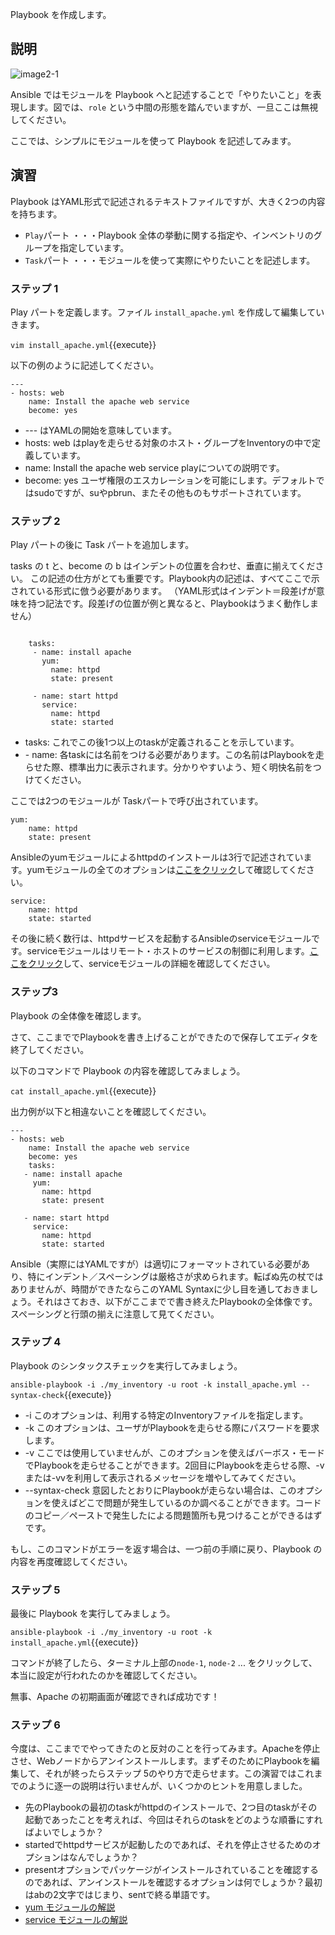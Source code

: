 Playbook を作成します。

## 説明

![image2-1](https://raw.githubusercontent.com/irixjp/katacoda-scenarios/master/ansible-101/images/image2-1.png "image2-1")

Ansible ではモジュールを Playbook へと記述することで「やりたいこと」を表現します。図では、`role` という中間の形態を踏んでいますが、一旦ここは無視してください。

ここでは、シンプルにモジュールを使って Playbook を記述してみます。

## 演習

Playbook はYAML形式で記述されるテキストファイルですが、大きく2つの内容を持ちます。

- `Play`パート ・・・Playbook 全体の挙動に関する指定や、インベントリのグループを指定しています。
- `Task`パート ・・・モジュールを使って実際にやりたいことを記述します。

### ステップ 1

Play パートを定義します。ファイル `install_apache.yml` を作成して編集していきます。

`vim install_apache.yml`{{execute}}

以下の例のように記述してください。

```
---
- hosts: web
    name: Install the apache web service
    become: yes
```

- --- はYAMLの開始を意味しています。
- hosts: web はplayを走らせる対象のホスト・グループをInventoryの中で定義しています。
- name: Install the apache web service playについての説明です。
- become: yes ユーザ権限のエスカレーションを可能にします。デフォルトではsudoですが、suやpbrun、またその他ものもサポートされています。


### ステップ 2

Play パートの後に Task パートを追加します。

tasks の t と、become の b はインデントの位置を合わせ、垂直に揃えてください。
この記述の仕方がとても重要です。Playbook内の記述は、すべてここで示されている形式に倣う必要があります。
（YAML形式はインデント＝段差げが意味を持つ記法です。段差げの位置が例と異なると、Playbookはうまく動作しません）

```
    
    tasks:
     - name: install apache
       yum:
         name: httpd
         state: present
     
     - name: start httpd
       service:
         name: httpd
         state: started
```

- tasks: これでこの後1つ以上のtaskが定義されることを示しています。
- \- name: 各taskには名前をつける必要があります。この名前はPlaybookを走らせた際、標準出力に表示されます。分かりやすいよう、短く明快名前をつけてください。

ここでは2つのモジュールが Taskパートで呼び出されています。

```
yum:
    name: httpd
    state: present
```

Ansibleのyumモジュールによるhttpdのインストールは3行で記述されています。yumモジュールの全てのオプションは[ここをクリック](https://docs.ansible.com/ansible/latest/modules/yum_module.html)して確認してください。

```
service:
    name: httpd
    state: started
```

その後に続く数行は、httpdサービスを起動するAnsibleのserviceモジュールです。serviceモジュールはリモート・ホストのサービスの制御に利用します。[ここをクリック](https://docs.ansible.com/ansible/latest/modules/service_module.html)して、serviceモジュールの詳細を確認してください。

### ステップ3

Playbook の全体像を確認します。

さて、ここまででPlaybookを書き上げることができたので保存してエディタを終了してください。

以下のコマンドで Playbook の内容を確認してみましょう。

`cat install_apache.yml`{{execute}}

出力例が以下と相違ないことを確認してください。

```
---
- hosts: web
    name: Install the apache web service
    become: yes
    tasks:
   - name: install apache
     yum:
       name: httpd
       state: present

   - name: start httpd
     service:
       name: httpd
       state: started
```

Ansible（実際にはYAMLですが）は適切にフォーマットされている必要があり、特にインデント／スペーシングは厳格さが求められます。転ばぬ先の杖ではありませんが、時間ができたならこのYAML Syntaxに少し目を通しておきましょう。それはさておき、以下がここまでで書き終えたPlaybookの全体像です。スペーシングと行頭の揃えに注意して見てください。

### ステップ 4

Playbook のシンタックスチェックを実行してみましょう。

`ansible-playbook -i ./my_inventory -u root -k install_apache.yml --syntax-check`{{execute}}

- -i このオプションは、利用する特定のInventoryファイルを指定します。
- -k このオプションは、ユーザがPlaybookを走らせる際にパスワードを要求します。
- -v ここでは使用していませんが、このオプションを使えばバーボス・モードでPlaybookを走らせることができます。2回目にPlaybookを走らせる際、-vまたは-vvを利用して表示されるメッセージを増やしてみてください。
- --syntax-check 意図したとおりにPlaybookが走らない場合は、このオプションを使えばどこで問題が発生しているのか調べることができます。コードのコピー／ペーストで発生したによる問題箇所も見つけることができるはずです。

もし、このコマンドがエラーを返す場合は、一つ前の手順に戻り、Playbook の内容を再度確認してください。


### ステップ 5

最後に Playbook を実行してみましょう。

`ansible-playbook -i ./my_inventory -u root -k install_apache.yml`{{execute}}

コマンドが終了したら、ターミナル上部の`node-1`, `node-2` ... をクリックして、本当に設定が行われたのかを確認してください。

無事、Apache の初期画面が確認できれば成功です！


### ステップ 6

今度は、ここまででやってきたのと反対のことを行ってみます。Apacheを停止させ、Webノードからアンインストールします。まずそのためにPlaybookを編集して、それが終ったらステップ 5のやり方で走らせます。この演習ではこれまでのように逐一の説明は行いませんが、いくつかのヒントを用意しました。

- 先のPlaybookの最初のtaskがhttpdのインストールで、2つ目のtaskがその起動であったことを考えれば、今回はそれらのtaskをどのような順番にすればよいでしょうか？
- startedでhttpdサービスが起動したのであれば、それを停止させるためのオプションはなんでしょうか？
- presentオプションでパッケージがインストールされていることを確認するのであれば、アンインストールを確認するオプションは何でしょうか？最初はabの2文字ではじまり、sentで終る単語です。
- [yum モジュールの解説](https://docs.ansible.com/ansible/latest/modules/yum_module.html)
- [service モジュールの解説](https://docs.ansible.com/ansible/latest/modules/service_module.html)

